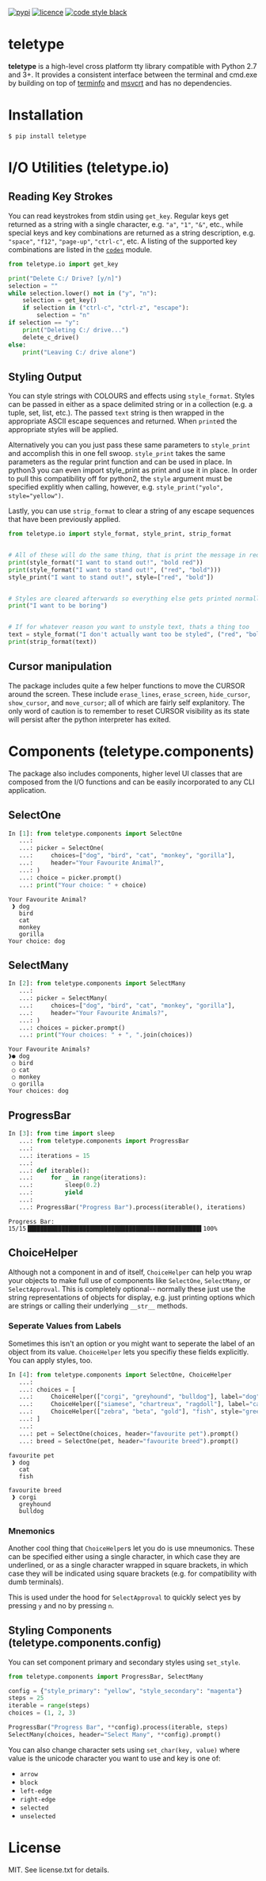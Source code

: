 [![pypi](https://img.shields.io/pypi/v/teletype.svg?style=for-the-badge)](https://pypi.python.org/pypi/teletype)
[![licence](https://img.shields.io/github/license/jkwill87/teletype.svg?style=for-the-badge)](https://en.wikipedia.org/wiki/MIT_License)
[![code style black](https://img.shields.io/badge/Code%20Style-Black-black.svg?style=for-the-badge)](https://github.com/ambv/black)


# teletype

**teletype** is a high-level cross platform tty library compatible with Python 2.7 and 3+. It provides a consistent interface between the terminal and cmd.exe by building on top of [terminfo](https://invisible-island.net/ncurses/terminfo.src.html) and [msvcrt](https://msdn.microsoft.com/en-us/library/abx4dbyh.aspx) and has no dependencies.


# Installation

`$ pip install teletype`


# I/O Utilities (teletype.io)

## Reading Key Strokes

You can read keystrokes from stdin using `get_key`. Regular keys get returned as a string with a single character, e.g. `"a"`, `"1"`, `"&"`, etc., while special keys and key combinations are returned as a string description, e.g. `"space"`, `"f12"`, `"page-up"`, `"ctrl-c"`, etc. A listing of the supported key combinations are listed in the [`codes`](https://github.com/jkwill87/teletype/blob/master/teletype/codes/common.py) module.

```python
from teletype.io import get_key

print("Delete C:/ Drive? [y/n]")
selection = ""
while selection.lower() not in ("y", "n"):
    selection = get_key()
    if selection in ("ctrl-c", "ctrl-z", "escape"):
        selection = "n"
if selection == "y":
    print("Deleting C:/ drive...")
    delete_c_drive()
else:
    print("Leaving C:/ drive alone")
```

## Styling Output

You can style strings with COLOURS and effects using `style_format`. Styles can be passed in either as a space delimited string or in a collection (e.g. a tuple, set, list, etc.). The passed `text` string is then wrapped in the appropriate ASCII escape sequences and returned. When `print`ed the appropriate styles will be applied.

Alternatively you can you just pass these same parameters to `style_print` and accomplish this in one fell swoop. `style_print` takes the same parameters as the regular print function and can be used in place. In python3 you can even import style_print as print and use it in place. In order to pull this compatibility off for python2, the `style` argument must be specified explitly when calling, however, e.g. `style_print("yolo", style="yellow")`.

Lastly, you can use `strip_format` to clear a string of any escape sequences that have been previously applied.

```python
from teletype.io import style_format, style_print, strip_format


# All of these will do the same thing, that is print the message in red and bold
print(style_format("I want to stand out!", "bold red"))
print(style_format("I want to stand out!", ("red", "bold")))
style_print("I want to stand out!", style=["red", "bold"])


# Styles are cleared afterwards so everything else gets printed normally
print("I want to be boring")


# If for whatever reason you want to unstyle text, thats a thing too
text = style_format("I don't actually want too be styled", ("red", "bold"))
print(strip_format(text))
```

## Cursor manipulation

The package includes quite a few helper functions to move the CURSOR around the screen. These include `erase_lines`, `erase_screen`, `hide_cursor`, `show_cursor`, and `move_cursor`; all of which are fairly self explanitory. The only word of caution is to remember to reset CURSOR visibility as its state will persist after the python interpreter has exited.


# Components (teletype.components)

The package also includes components, higher level UI classes that are composed from the I/O functions and can be easily incorporated to any CLI application.

## SelectOne

```python
In [1]: from teletype.components import SelectOne
   ...:
   ...: picker = SelectOne(
   ...:     choices=["dog", "bird", "cat", "monkey", "gorilla"],
   ...:     header="Your Favourite Animal?",
   ...: )
   ...: choice = picker.prompt()
   ...: print("Your choice: " + choice)
```

```
Your Favourite Animal?
 ❱ dog
   bird
   cat
   monkey
   gorilla
Your choice: dog
```

## SelectMany

```python
In [2]: from teletype.components import SelectMany
   ...:
   ...: picker = SelectMany(
   ...:     choices=["dog", "bird", "cat", "monkey", "gorilla"],
   ...:     header="Your Favourite Animals?",
   ...: )
   ...: choices = picker.prompt()
   ...: print("Your choices: " + ", ".join(choices))
```

```
Your Favourite Animals?
❱● dog
 ○ bird
 ○ cat
 ○ monkey
 ○ gorilla
Your choices: dog
```

## ProgressBar

```python
In [3]: from time import sleep
   ...: from teletype.components import ProgressBar
   ...:
   ...: iterations = 15
   ...:
   ...: def iterable():
   ...:     for _ in range(iterations):
   ...:         sleep(0.2)
   ...:         yield
   ...:
   ...: ProgressBar("Progress Bar").process(iterable(), iterations)
```

```
Progress Bar: 15/15▐████████████████████████████████████████████████▌100%
```

## ChoiceHelper

Although not a component in and of itself, `ChoiceHelper` can help you wrap your objects to make full use of components like `SelectOne`, `SelectMany`, or `SelectApproval`. This is completely optional-- normally these just use the string representations of objects for display, e.g. just printing options which are strings or calling their underlying `__str__` methods.

### Seperate Values from Labels

Sometimes this isn't an option or you might want to seperate the label of an object from its value. `ChoiceHelper` lets you specifiy these fields explicitly. You can apply styles, too.

```python
In [4]: from teletype.components import SelectOne, ChoiceHelper
   ...:
   ...: choices = [
   ...:     ChoiceHelper(["corgi", "greyhound", "bulldog"], label="dog", style="blue"),
   ...:     ChoiceHelper(["siamese", "chartreux", "ragdoll"], label="cat", style="red"),
   ...:     ChoiceHelper(["zebra", "beta", "gold"], "fish", style="green")
   ...: ]
   ...:
   ...: pet = SelectOne(choices, header="favourite pet").prompt()
   ...: breed = SelectOne(pet, header="favourite breed").prompt()
```

```
favourite pet
 ❱ dog
   cat
   fish

favourite breed
 ❱ corgi
   greyhound
   bulldog
```

### Mnemonics

Another cool thing that `ChoiceHelper`s let you do is use mneumonics. These can be specified either using a single character, in which case they are underlined, or as a single character wrapped in square brackets, in which case they will be indicated using square brackets (e.g. for compatibility with dumb terminals).

This is used under the hood for `SelectApproval` to quickly select yes by pressing `y` and no by pressing `n`.


## Styling Components (teletype.components.config)

You can set component primary and secondary styles using `set_style`.

```python
from teletype.components import ProgressBar, SelectMany

config = {"style_primary": "yellow", "style_secondary": "magenta"}
steps = 25
iterable = range(steps)
choices = (1, 2, 3)

ProgressBar("Progress Bar", **config).process(iterable, steps)
SelectMany(choices, header="Select Many", **config).prompt()
```

You can also change character sets using `set_char(key, value)` where value is the unicode character you want to use and key is one of:

- `arrow`
- `block`
- `left-edge`
- `right-edge`
- `selected`
- `unselected`


# License

MIT. See license.txt for details.
